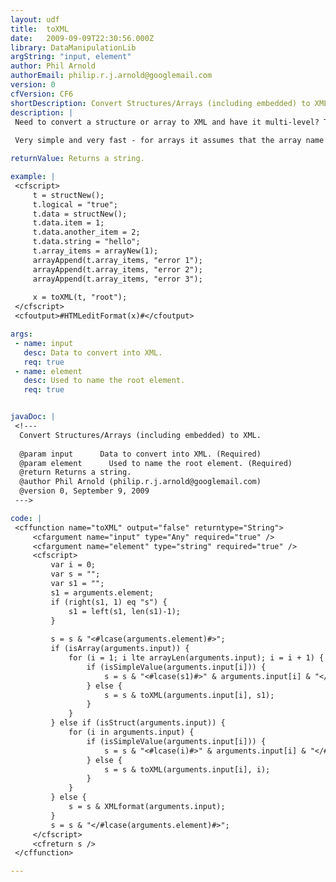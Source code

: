 ```yaml
---
layout: udf
title:  toXML
date:   2009-09-09T22:30:56.000Z
library: DataManipulationLib
argString: "input, element"
author: Phil Arnold
authorEmail: philip.r.j.arnold@googlemail.com
version: 0
cfVersion: CF6
shortDescription: Convert Structures/Arrays (including embedded) to XML.
description: |
 Need to convert a structure or array to XML and have it multi-level? This one recursive function will convert these items into a XML string (without the XML header), beginning with one element and walking through all keys and arrays.
 
 Very simple and very fast - for arrays it assumes that the array name is plural, and children will be the non-plural version (will be the same if not plural) - ending with an &quot;S&quot;, not intelligent, i.e. won't convert &quot;spies&quot; to &quot;spy&quot;.

returnValue: Returns a string.

example: |
 <cfscript>
     t = structNew();
     t.logical = "true";
     t.data = structNew();
     t.data.item = 1;
     t.data.another_item = 2;
     t.data.string = "hello";
     t.array_items = arrayNew(1);
     arrayAppend(t.array_items, "error 1");
     arrayAppend(t.array_items, "error 2");
     arrayAppend(t.array_items, "error 3");
 
     x = toXML(t, "root");
 </cfscript>
 <cfoutput>#HTMLeditFormat(x)#</cfoutput>

args:
 - name: input
   desc: Data to convert into XML.
   req: true
 - name: element
   desc: Used to name the root element.
   req: true


javaDoc: |
 <!---
  Convert Structures/Arrays (including embedded) to XML.
  
  @param input      Data to convert into XML. (Required)
  @param element      Used to name the root element. (Required)
  @return Returns a string. 
  @author Phil Arnold (philip.r.j.arnold@googlemail.com) 
  @version 0, September 9, 2009 
 --->

code: |
 <cffunction name="toXML" output="false" returntype="String">
     <cfargument name="input" type="Any" required="true" />
     <cfargument name="element" type="string" required="true" />
     <cfscript>
         var i = 0;
         var s = "";
         var s1 = "";
         s1 = arguments.element;
         if (right(s1, 1) eq "s") {
             s1 = left(s1, len(s1)-1);
         }
         
         s = s & "<#lcase(arguments.element)#>";
         if (isArray(arguments.input)) {
             for (i = 1; i lte arrayLen(arguments.input); i = i + 1) {
                 if (isSimpleValue(arguments.input[i])) {
                     s = s & "<#lcase(s1)#>" & arguments.input[i] & "</#lcase(s1)#>";
                 } else {
                     s = s & toXML(arguments.input[i], s1);
                 }
             }
         } else if (isStruct(arguments.input)) {
             for (i in arguments.input) {
                 if (isSimpleValue(arguments.input[i])) {
                     s = s & "<#lcase(i)#>" & arguments.input[i] & "</#lcase(i)#>";
                 } else {
                     s = s & toXML(arguments.input[i], i);
                 }
             }
         } else {
             s = s & XMLformat(arguments.input);
         }
         s = s & "</#lcase(arguments.element)#>";
     </cfscript>
     <cfreturn s />
 </cffunction>

---
```


